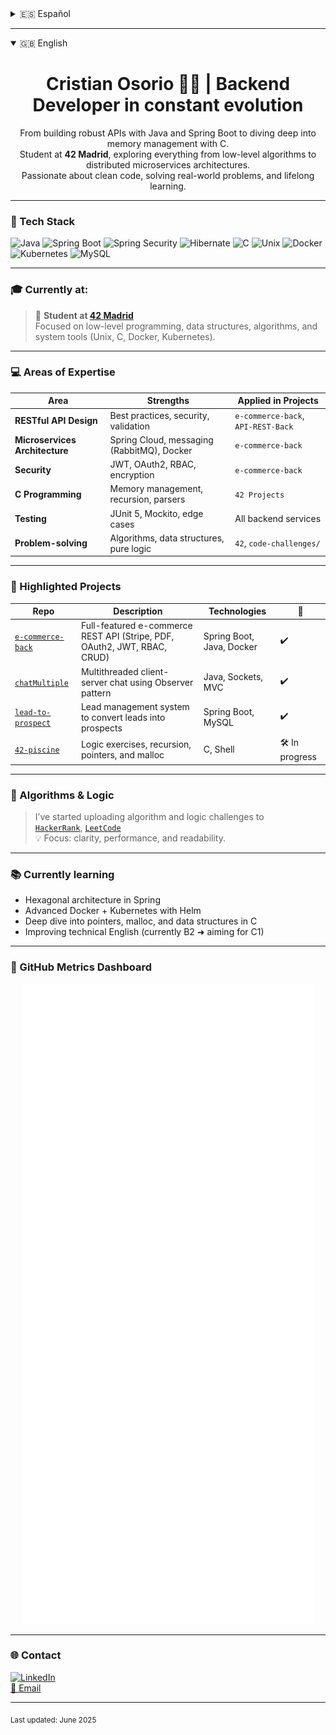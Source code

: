 <details>
<summary>🇪🇸 Español</summary>

<h1 align="center">Cristian Osorio 👨‍💻 | Backend Developer en constante evolución</h1>

<p align="center">
  De construir APIs robustas con Java y Spring Boot a entender cómo funciona la memoria en C.<br/>
  Estudiante en <strong>42 Madrid</strong>, donde exploro desde algoritmos de bajo nivel hasta arquitecturas distribuidas con microservicios.<br/>
  Apasionado por escribir código limpio, resolver problemas reales y seguir aprendiendo cada día.
</p>

---

### 🚀 Stack principal

![Java](https://img.shields.io/badge/Java-8%2F11%2F17-007396?logo=java)
![Spring Boot](https://img.shields.io/badge/Spring_Boot-3.x-6DB33F?logo=springboot)
![Spring Security](https://img.shields.io/badge/Security-JWT%2FOAuth2-6DB33F?logo=springsecurity)
![Hibernate](https://img.shields.io/badge/Hibernate-ORM-59666C?logo=hibernate)
![C](https://img.shields.io/badge/C-Language-A8B9CC?logo=c)
![Unix](https://img.shields.io/badge/Unix-Shell-informational)
![Docker](https://img.shields.io/badge/Docker-🐳-2496ED?logo=docker)
![Kubernetes](https://img.shields.io/badge/Kubernetes-aprendiendo-326CE5?logo=kubernetes)
![MySQL](https://img.shields.io/badge/MySQL-DB-4479A1?logo=mysql)

---

### 🎓 Actualmente en:
> 🏫 **Estudiante en [42 Madrid](https://42madrid.com/)**  
> Enfocado en bajo nivel, estructuras de datos, algoritmos, y herramientas de sistemas (Unix, C, Docker, Kubernetes).

---

### 💻 Áreas en las que destaco

| Área | Fortalezas | Aplicado en proyectos |
|------|------------|------------------------|
| **Diseño de APIs REST** | Buenas prácticas, seguridad, validación | `e-commerce-back`, `API-REST-Back` |
| **Arquitectura de microservicios** | Spring Cloud, mensajería (RabbitMQ), Docker | `e-commerce-back` |
| **Seguridad** | JWT, OAuth2, RBAC, encriptación | `e-commerce-back` |
| **Programación en C** | Gestión de memoria, recursividad, parsers | `42 Projects` |
| **Testing** | JUnit 5, Mockito, casos bordes | Todos los servicios backend |
| **Resolución de problemas** | Algoritmos, estructuras de datos, lógica pura | `42`, `code-challenges/` |

---

### 📌 Proyectos destacados

| Repositorio | Descripción | Tecnologías | 🔗 |
|-------------|-------------|-------------|----|
| [`e-commerce-back`](https://github.com/ccor27/e-commerce-back) | API REST completa para e-commerce (Stripe, PDF, OAuth2, JWT, RBAC, CRUD) | Spring Boot, Java, Docker | ✔️ |
| [`chatMultiple`](https://github.com/ccor27/chatMultiple) | Chat cliente-servidor multihilo usando patrón Observer | Java, Sockets, MVC | ✔️ |
| [`lead-to-prospect`](https://github.com/ccor27/lead-to-prospect) | Sistema para convertir leads en prospectos | Spring Boot, MySQL | ✔️ |
| [`42-piscine`](https://github.com/ccor27/42-piscine) | Ejercicios de lógica, recursividad, punteros y malloc | C, Shell | 🛠️ En progreso |

---

### 🧠 Katas y lógica

> He comenzado a subir desafíos de algoritmos y lógica en  
> [`HackerRank`](https://www.hackerrank.com/profile/ccor27), [`LeetCode`](https://leetcode.com/u/ccor27/)  
> 💡 Enfoque: claridad, rendimiento y legibilidad.

---

### 📚 Aprendiendo ahora

- Arquitectura hexagonal en Spring
- Docker avanzado + Kubernetes con Helm
- Profundización en punteros, malloc y estructuras en C
- Mejora continua del inglés técnico (actualmente B2 ➜ C1)

---

### 🧮 GitHub Metrics Dashboard

<p align="center">
  <img src="https://github.com/ccor27/ccor27/blob/main/github-metrics.svg" alt="GitHub Metrics" />
</p>

---

### 🌐 Contacto

[![LinkedIn](https://img.shields.io/badge/LinkedIn-Cristian%20Osorio-blue?logo=linkedin&logoColor=white)](https://www.linkedin.com/in/cristian-osorio-ramirez)  
[📧 Gmail](mailto:cristian.osorio@mail.com)

---

<sub>Última actualización: junio 2025</sub>

</details>

---

<details open>
<summary>🇬🇧 English</summary>

<h1 align="center">Cristian Osorio 👨‍💻 | Backend Developer in constant evolution</h1>

<p align="center">
  From building robust APIs with Java and Spring Boot to diving deep into memory management with C.<br/>
  Student at <strong>42 Madrid</strong>, exploring everything from low-level algorithms to distributed microservices architectures.<br/>
  Passionate about clean code, solving real-world problems, and lifelong learning.
</p>

---

### 🚀 Tech Stack

![Java](https://img.shields.io/badge/Java-8%2F11%2F17-007396?logo=java)
![Spring Boot](https://img.shields.io/badge/Spring_Boot-3.x-6DB33F?logo=springboot)
![Spring Security](https://img.shields.io/badge/Security-JWT%2FOAuth2-6DB33F?logo=springsecurity)
![Hibernate](https://img.shields.io/badge/Hibernate-ORM-59666C?logo=hibernate)
![C](https://img.shields.io/badge/C-Language-A8B9CC?logo=c)
![Unix](https://img.shields.io/badge/Unix-Shell-informational)
![Docker](https://img.shields.io/badge/Docker-🐳-2496ED?logo=docker)
![Kubernetes](https://img.shields.io/badge/Kubernetes-learning-326CE5?logo=kubernetes)
![MySQL](https://img.shields.io/badge/MySQL-DB-4479A1?logo=mysql)

---

### 🎓 Currently at:
> 🏫 **Student at [42 Madrid](https://42madrid.com/)**  
> Focused on low-level programming, data structures, algorithms, and system tools (Unix, C, Docker, Kubernetes).

---

### 💻 Areas of Expertise

| Area | Strengths | Applied in Projects |
|------|-----------|---------------------|
| **RESTful API Design** | Best practices, security, validation | `e-commerce-back`, `API-REST-Back` |
| **Microservices Architecture** | Spring Cloud, messaging (RabbitMQ), Docker | `e-commerce-back` |
| **Security** | JWT, OAuth2, RBAC, encryption | `e-commerce-back` |
| **C Programming** | Memory management, recursion, parsers | `42 Projects` |
| **Testing** | JUnit 5, Mockito, edge cases | All backend services |
| **Problem-solving** | Algorithms, data structures, pure logic | `42`, `code-challenges/` |

---

### 📌 Highlighted Projects

| Repo | Description | Technologies | 🔗 |
|------|-------------|--------------|----|
| [`e-commerce-back`](https://github.com/ccor27/e-commerce-back) | Full-featured e-commerce REST API (Stripe, PDF, OAuth2, JWT, RBAC, CRUD) | Spring Boot, Java, Docker | ✔️ |
| [`chatMultiple`](https://github.com/ccor27/chatMultiple) | Multithreaded client-server chat using Observer pattern | Java, Sockets, MVC | ✔️ |
| [`lead-to-prospect`](https://github.com/ccor27/lead-to-prospect) | Lead management system to convert leads into prospects | Spring Boot, MySQL | ✔️ |
| [`42-piscine`](https://github.com/ccor27/42-piscine) | Logic exercises, recursion, pointers, and malloc | C, Shell | 🛠️ In progress |

---

### 🧠 Algorithms & Logic

> I’ve started uploading algorithm and logic challenges to  
> [`HackerRank`](https://www.hackerrank.com/profile/ccor27), [`LeetCode`](https://leetcode.com/u/ccor27/)  
> 💡 Focus: clarity, performance, and readability.

---

### 📚 Currently learning

- Hexagonal architecture in Spring
- Advanced Docker + Kubernetes with Helm
- Deep dive into pointers, malloc, and data structures in C
- Improving technical English (currently B2 ➜ aiming for C1)

---

### 🧮 GitHub Metrics Dashboard

<p align="center">
  <img src="https://github.com/ccor27/ccor27/blob/main/github-metrics.svg" alt="GitHub Metrics" />
</p>

---

### 🌐 Contact

[![LinkedIn](https://img.shields.io/badge/LinkedIn-Cristian%20Osorio-blue?logo=linkedin&logoColor=white)](https://www.linkedin.com/in/cristian-osorio-ramirez)  
[📧 Email](mailto:cristian.osorio@mail.com)

---

<sub>Last updated: June 2025</sub>

</details>
